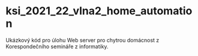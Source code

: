 # ksi_2021_22_vlna2_home_automation
Ukázkový kód pro úlohu Web server pro chytrou domácnost z Korespondečního semináře z informatiky.
